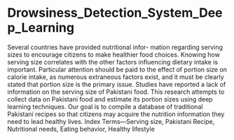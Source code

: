 # Drowsiness_Detection_System_Deep_Learning
Several countries have provided nutritional infor-
mation regarding serving sizes to encourage citizens to make
healthier food choices. Knowing how serving size correlates
with the other factors influencing dietary intake is important.
Particular attention should be paid to the effect of portion size
on calorie intake, as numerous extraneous factors exist, and it
must be clearly stated that portion size is the primary issue.
Studies have reported a lack of information on the serving size of
Pakistani food. This research attempts to collect data on Pakistani
food and estimate its portion sizes using deep learning techniques.
Our goal is to compile a database of traditional Pakistani recipes
so that citizens may acquire the nutrition information they need
to lead healthy lives.
Index Terms—Serving size, Pakistani Recipe, Nutritional
needs, Eating behavior, Healthy lifestyle
